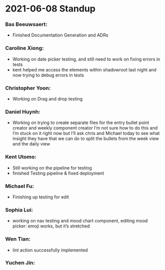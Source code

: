 # 2021-06-08 Standup

### **Bas Beeuwsaert:**
- Finished Documentation Generation and ADRs

### **Caroline Xiong:**
- Working on date picker testing, and still need to work on fixing errors in tests
- kent helped me access the elements within shadowroot last night and now trying to debug errors in tests

### **Christopher Yoon:**
- Working on Drag and drop testing

### **Daniel Huynh:**
- Working on trying to create separate files for the entry bullet point creator and weekly component creator I’m not sure how to do this and I’m stuck on it right now but I’ll ask chris and Michael today to see what insight they have that we can do to split the bullets from the week view and the daily view

### **Kent Utomo:**
- Still working on the pipeline for testing
- finished Testing pipeline & fixed deployment

### **Michael Fu:**
- Finishing up testing for edit

### **Sophia Lui:**
- working on nav testing and mood chart component, editing mood picker: emoji works, but it’s stretched

### **Wen Tian:**
- lint action successfully implemented

### **Yuchen Jin:**